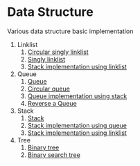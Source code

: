 # Data Structure
Various data structure basic implementation

1. Linklist
   1. [Circular singly linklist](https://github.com/gyaan/data-structure/blob/master/linkList/circularLinkList.cpp) 
   2. [Singly linklist](https://github.com/gyaan/data-structure/blob/master/linkList/singlyLinkedList.cpp)
   3. [Stack implementation using linklist](https://github.com/gyaan/data-structure/blob/master/linkList/stackUsingLinkList.cpp)
2. Queue
   1. [Queue](https://github.com/gyaan/data-structure/blob/master/queue/queue.cpp)
   2. [Circular queue](https://github.com/gyaan/data-structure/blob/master/queue/circularQueue.cpp)
   3. [Queue implementation using stack](https://github.com/gyaan/data-structure/blob/master/queue/queueUsingTwoStack.cpp)
   4. [Reverse a Queue](https://github.com/gyaan/data-structure/blob/master/queue/reversAQueue.cpp)
3. Stack
   1. [Stack](https://github.com/gyaan/data-structure/blob/master/stack/Stack.cpp)
   2. [Stack implementation using queue](https://github.com/gyaan/data-structure/blob/master/stack/stackUsingTwoQueue.cpp)
   3. [Stack implementation using linklist](https://github.com/gyaan/data-structure/blob/master/stack/stackWithLinlist.cpp)
4. Tree
   1. [Binary tree](https://github.com/gyaan/data-structure/blob/master/tree/binaryTree.cpp)
   2. [Binary search tree](https://github.com/gyaan/data-structure/blob/master/tree/binarySearchTree.cpp)
   
   